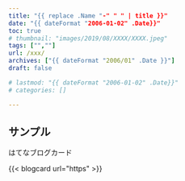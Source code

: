 ```yaml
---
title: "{{ replace .Name "-" " " | title }}"
date: "{{ dateFormat "2006-01-02" .Date}}"
toc: true
# thumbnail: "images/2019/08/XXXX/XXXX.jpeg"
tags: ["",""]
url: /xxx/
archives: ["{{ dateFormat "2006/01" .Date }}"]
draft: false

# lastmod: "{{ dateFormat "2006-01-02" .Date}}"
# categories: []

---
```


## サンプル
はてなブログカード

{{< blogcard url="https" >}}
